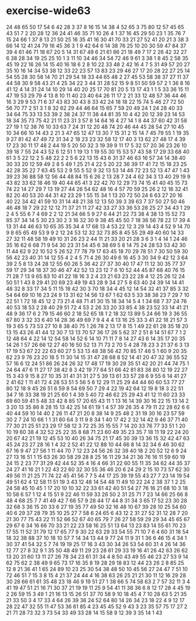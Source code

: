 # exercise-wide63
24
48
65
50
17
54
6
42
28
3
37
8
16
15
14
38
4
52
65
3
75
80
12
57
45
65
43
51
7
2
20
28
12
36
24
41
46
35
71
10
26
4
1
37
16
45
29
50
23
1
35
76
7
15
24
66
1
37
8
13
21
50
25
16
35
41
16
30
41
70
33
21
27
52
41
20
21
3
38
3
66
14
12
41
24
79
16
45
36
3
1
9
42
64
6
14
38
76
25
10
20
30
59
47
84
37
39
4
61
46
71
18
67
20
5
14
31
67
49
6
21
61
86
21
18
49
7
17
2
26
42
32
27
6
38
28
34
19
25
25
10
1
3
11
10
34
46
34
54
72
46
9
61
3
38
1
8
45
2
58
35
45
19
22
16
26
14
15
40
16
18
6
2
8
10
22
33
48
2
42
16
4
7
5
31
49
57
20
27
35
10
16
14
34
53
38
12
33
22
23
57
13
83
23
29
46
27
17
20
28
22
27
25
14
54
55
28
30
58
14
70
21
29
54
18
33
44
65
48
2
27
45
53
58
38
37
27
11
37
44
58
30
9
58
43
21
4
25
34
22
3
44
31
28
52
15
9
8
51
50
59
57
2
1
36
8
16
41
12
4
14
31
24
14
10
29
14
40
20
25
17
70
81
20
5
13
17
43
1
1
5
33
36
15
11
47
19
53
29
79
4
13
8
10
11
40
23
40
64
26
11
17
2
21
33
12
48
57
36
44
46
16
3
29
9
53
71
6
37
43
83
30
43
8
33
42
24
18
18
22
15
74
5
46
27
72
50
56
70
77
2
51
3
1
8
32
62
29
44
46
64
15
65
7
59
20
49
24
1
24
28
40
33
34
64
75
33
13
53
39
2
38
24
37
11
38
44
81
35
10
4
42
20
12
39
23
14
53
18
34
35
73
75
42
21
11
23
31
3
57
8
14
64
16
4
27
14
1
8
44
37
60
42
31
58
27
19
1
12
38
76
10
33
63
7
24
31
12
20
48
74
20
46
44
45
28
54
27
10
45
10
34
66
10
14
43
2
21
3
47
65
12
47
13
30
7
15
31
2
15
14
7
45
79
55
1
19
35
9
27
81
42
47
49
72
31
34
2
18
23
23
32
58
12
17
40
3
13
62
27
48
17
4
39
17
23
30
11
17
48
2
44
19
5
20
50
32
3
19
39
9
11
17
5
32
57
20
36
23
26
10
39
18
7
55
24
43
52
6
12
51
1
19
13
1
19
55
30
15
53
57
43
58
17
29
33
68
40
61
3
5
22
12
2
5
48
22
2
2
5
6
22
13
15
43
6
31
37
46
63
16
57
34
14
38
40
30
33
20
12
59
49
2
8
5
49
1
25
21
4
22
5
20
22
36
39
17
41
72
15
18
23
25
42
28
35
22
7
63
45
53
2
9
55
5
52
9
32
13
53
14
46
72
23
52
13
47
47
1
43
39
23
36
88
58
12
56
44
48
84
15
6
26
2
13
28
7
24
4
62
34
3
13
40
29
19
9
43
82
33
62
18
46
19
40
44
65
41
3
22
42
70
12
29
73
74
15
41
40
45
15
73
74
22
14
27
29
7
13
19
27
44
26
54
62
48
16
4
57
70
59
25
26
2
12
16
32
41
82
20
40
53
20
44
31
42
23
29
1
55
15
34
1
13
20
72
50
24
6
63
27
20
16
40
22
34
42
41
59
10
31
14
48
21
38
12
13
50
39
3
39
63
7
37
50
27
50
46
46
48
18
7
29
22
12
12
71
37
21
11
27
42
33
27
33
36
53
28
25
27
34
43
1
29
2
4
5
55
6
7
4
69
2
2
12
21
34
66
5
9
27
6
44
21
22
73
38
4
38
13
15
52
73
85
37
34
14
5
30
23
30
2
3
16
32
30
9
38
45
45
50
7
18
36
56
78
22
17
39
4
13
31
44
46
63
10
65
35
35
34
4
17
68
13
4
53
22
12
3
29
14
43
4
52
9
14
70
9
8
65
65
49
53
9
9
2
12
24
53
12
32
32
73
85
8
45
55
29
49
40
60
14
33
27
32
11
48
58
19
49
10
31
26
23
2
44
11
21
33
20
21
28
3
6
3
1
4
14
1
24
46
35
16
62
6
68
71
9
54
30
23
31
54
45
6
38
69
5
8
14
75
24
28
53
53
42
30
11
44
62
9
22
10
52
5
26
52
77
78
79
17
63
45
18
70
29
78
51
7
30
50
59
30
56
42
23
40
31
14
12
55
4
2
4
5
71
4
26
30
49
6
16
45
3
30
34
9
42
12
3
64
39
2
5
8
13
24
28
12
55
60
26
5
36
42
27
37
30
40
17
47
11
12
30
35
77
37
59
17
29
34
18
37
30
46
47
42
52
13
23
12
7
6
10
52
44
45
87
68
40
76
15
71
28
7
13
9
65
83
10
41
22
18
16
3
2
4
23
21
63
23
22
28
4
12
25
26
12
24
50
51
1
43
8
29
41
20
69
23
49
19
43
28
9
34
27
5
8
63
40
24
39
14
14
41
48
32
8
33
17
34
5
11
15
18
42
30
3
70
18
34
4
45
12
14
54
32
41
37
85
3
32
54
64
69
10
16
23
24
9
13
31
62
14
56
13
67
1
62
63
5
33
38
38
23
7
29
7
10
22
51
1
72
18
45
12
2
73
21
4
48
71
41
30
15
18
34
14
5
4
1
34
68
7
37
24
76
40
53
18
53
2
28
40
29
51
72
4
53
2
26
33
20
33
85
4
38
23
52
33
14
41
21
48
9
36
17
6
2
79
15
46
60
2
18
52
65
18
1
2
18
32
13
89
5
24
66
19
3
36
55
67
80
3
32
33
6
40
14
28
36
49
69
7
9
4
4
4
13
16
25
33
3
41
22
18
21
57
3
19
3
65
5
73
53
27
10
8
38
40
75
1
26
78
2
13
17
8
15
1
49
22
61
28
35
18
20
13
15
43
26
41
44
12
30
7
13
13
70
57
36
17
26
5
62
37
2
51
8
14
51
67
7
1
2
12
48
64
4
22
14
12
54
58
14
52
6
14
10
71
11
7
8
14
27
43
6
14
35
17
20
35
14
26
1
57
26
66
12
27
40
16
50
52
13
71
73
2
70
5
4
28
78
23
3
21
37
6
3
13
17
19
53
67
22
22
63
60
27
5
53
13
48
38
56
42
70
85
17
46
5
1
60
9
20
35
62
23
9
76
23
20
18
5
11
30
14
15
31
47
28
68
8
52
14
41
20
47
32
36
55
52
57
16
6
12
24
51
86
26
24
26
32
17
48
17
19
30
29
35
51
42
20
21
44
74
75
1
24
64
47
6
11
27
17
38
42
8
3
42
19
77
64
51
66
42
81
83
38
80
12
19
22
27
15
3
43
9
15
8
27
10
35
31
41
31
31
27
5
39
13
61
33
57
28
6
9
55
6
14
41
27
2
41
62
1
11
41
72
4
28
53
51
5
56
5
6
12
29
11
25
29
44
44
60
60
53
77
27
80
12
18
9
45
26
51
6
59
8
54
69
50
7
29
4
22
19
42
64
12
19
8
18
3
22
51
34
7
16
33
38
19
21
25
60
1
4
39
5
40
72
46
62
25
29
43
41
12
11
60
23
33
69
60
59
41
5
48
33
42
8
85
17
20
65
43
11
1
13
16
14
39
30
16
22
15
13
14
2
3
20
13
35
86
8
28
15
13
42
25
14
61
19
1
4
57
39
26
35
4
79
11
22
28
62
6
6
40
44
59
10
14
40
2
26
11
47
21
20
8
38
14
9
25
48
2
31
19
30
16
23
57
59
30
2
7
24
10
66
1
1
31
60
64
3
11
9
8
34
1
40
17
42
2
32
14
42
9
46
37
71
40
77
30
21
25
51
23
29
17
58
12
3
72
25
35
15
55
7
14
20
33
76
77
33
51
1
20
10
19
60
38
4
32
52
25
22
35
8
68
71
23
60
49
35
23
35
7
18
11
19
22
24
20
20
67
42
21
19
12
45
53
10
40
26
34
75
21
17
45
30
39
13
36
15
32
42
47
63
45
24
23
27
28
16
1
4
32
2
52
41
22
12
88
10
44
66
8
14
32
34
6
46
30
62
67
16
9
47
27
56
1
11
44
70
7
12
23
24
56
26
32
39
40
18
2
20
52
12
6
9
24
27
13
16
51
1
15
63
26
30
58
29
28
8
25
16
11
29
34
21
36
76
16
11
59
60
19
24
15
2
23
77
31
29
42
44
52
35
4
16
4
66
31
22
60
55
11
35
34
62
44
35
37
24
27
41
16
21
1
22
43
22
60
32
30
55
36
46
20
6
24
29
2
15
10
73
57
62
30
49
56
11
21
25
71
74
22
45
41
56
7
7
5
44
17
25
39
19
55
43
27
7
23
14
19
54
49
51
62
4
12
58
11
51
19
3
43
12
48
14
54
48
11
49
10
22
24
2
38
37
1
2
25
24
58
45
10
45
1
17
20
10
10
32
22
33
61
42
40
51
54
27
76
16
21
68
10
3
18
10
58
6
57
1
12
4
15
51
9
22
46
11
59
33
26
50
2
31
25
71
7
23
14
66
25
66
8
48
4
68
25
7
7
41
49
42
7
66
57
9
28
44
17
44
8
31
34
3
65
17
52
23
30
28
32
68
3
36
15
20
33
6
27
19
35
77
49
50
32
16
48
10
67
39
28
10
25
54
60
40
6
29
37
28
79
35
10
25
27
7
58
6
24
65
6
43
12
2
31
27
52
31
12
28
7
20
21
30
77
75
43
22
11
52
66
52
67
40
65
79
7
26
27
58
59
29
29
34
45
65
67
29
67
6
34
16
66
70
33
21
22
23
58
16
25
51
13
64
13
23
83
14
55
61
70
23
17
55
11
52
31
79
12
17
65
77
9
30
22
63
29
33
54
55
71
10
7
6
4
60
31
18
54
18
32
38
88
37
10
18
10
57
7
14
34
13
44
9
77
24
11
9
31
1
36
6
46
15
4
34
1
30
37
41
54
32
5
7
74
19
19
25
17
16
3
43
30
34
26
53
54
60
31
4
26
14
36
12
77
27
8
32
9
1
35
50
48
49
11
29
23
28
61
29
33
19
16
41
26
42
63
26
62
13
20
31
60
13
11
27
26
78
34
23
61
31
34
4
8
50
43
49
55
46
23
27
53
9
14
62
75
62
2
38
49
9
65
73
17
16
35
8
19
28
29
18
83
12
44
23
26
2
8
85
25
12
8
21
36
41
1
65
24
89
10
23
25
30
54
38
48
50
10
45
56
27
24
47
7
51
10
72
46
51
7
15
3
8
15
4
21
37
24
44
4
16
38
63
26
25
21
21
30
11
12
16
29
28
30
28
66
61
61
35
48
23
18
46
9
19
51
27
1
38
66
5
74
58
63
2
7
57
32
11
3
4
41
19
47
51
21
16
71
30
37
21
19
19
11
25
9
54
41
11
38
36
6
8
12
17
28
4
45
19
2
26
59
15
3
49
1
21
16
13
15
26
51
37
70
58
9
10
18
45
4
7
10
28
63
5
21
35
21
33
50
3
4
17
33
4
64
26
39
36
24
52
64
80
14
26
34
23
18
22
4
9
12
17
28
22
47
32
55
11
47
53
36
61
85
4
23
45
45
52
9
43
3
23
35
57
75
17
27
2
21
71
28
73
32
3
73
54
33
49
33
28
14
15
58
9
12
39
3
35
14
1
43
